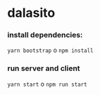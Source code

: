 # dalasito

### install dependencies:
```yarn bootstrap``` o ```npm install```

### run server and client
```yarn start``` o ```npm run start```
